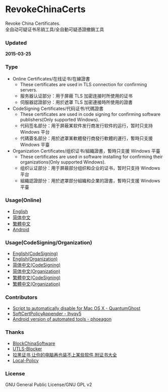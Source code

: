 ﻿RevokeChinaCerts
==============
Revoke China Certificates.<br />
全自动可疑证书吊销工具/全自動可疑憑證撤銷工具<br />

### Updated
**2015-03-25**

### Type
* Online Certificates/在线证书/在線證書
    * These certificates are used in TLS connection for confirming servers.
    * 服务器认证部分：用于屏蔽 TLS 加密连接时所使用的证书
    * 伺服器認證部分：用於遮罩 TLS 加密連接時所使用的證書
* CodeSigning Certificates/代码证书/代碼證書
    * These certificates are used in code signing for confirming software publishers(Only supported Windows).
    * 代码签名部分：用于屏蔽某软件发行商发行软件的运行，暂时只支持 Windows 平台
    * 代碼簽名部分：用於遮罩某軟體發行商發行軟體的運行，暫時只支援 Windows 平臺
* Organization Certificates/组织证书/組織證書，暫時只支援 Windows 平臺
    * These certificates are used in software installing for confirming their organizations(Only supported Windows).
    * 组织认证部分：用于屏蔽部分组织和企业的证书，暂时只支持 Windows 平台
    * 組織認證部分：用於遮罩部分組織和企業的證書，暫時只支援 Windows 平臺

### Usage(Online)
* [English](https://github.com/chengr28/RevokeChinaCerts/wiki/ReadMe_Online)
* [简体中文](https://github.com/chengr28/RevokeChinaCerts/wiki/ReadMe_Online(Chinese_Simplified))
* [繁體中文](https://github.com/chengr28/RevokeChinaCerts/wiki/ReadMe_Online(Chinese_Traditional))
* [Android](https://github.com/chengr28/RevokeChinaCerts/tree/master/Android)

### Usage(CodeSigning/Organization)
* [English(CodeSigning)](https://github.com/chengr28/RevokeChinaCerts/wiki/ReadMe_CodeSigning)
* [English(Organization)](https://github.com/chengr28/RevokeChinaCerts/wiki/ReadMe_Organization)
* [简体中文(CodeSigning)](https://github.com/chengr28/RevokeChinaCerts/wiki/ReadMe_CodeSigning(Chinese_Simplified))
* [简体中文(Organization)](https://github.com/chengr28/RevokeChinaCerts/wiki/ReadMe_Organization(Chinese_Simplified))
* [繁體中文(CodeSigning)](https://github.com/chengr28/RevokeChinaCerts/wiki/ReadMe_CodeSigning(Chinese_Traditional))
* [繁體中文(Organization)](https://github.com/chengr28/RevokeChinaCerts/wiki/ReadMe_Organization(Chinese_Traditional))

### Contributors
* [Script to automatically disable for Mac OS X - QuantumGhost](https://github.com/QuantumGhost/RevokeChinaCerts/tree/master/Mac)
* [SoftCertPolicyAppender - lhyqy5](https://github.com/lhyqy5/RevokeChinaCerts/tree/master/Windows/SoftCertPolicyAppender)
* [Android version of automated tools - phoeagon](https://github.com/phoeagon/RevokeChinaCerts/tree/master/Android)

### Thanks
* [BlockChinaSoftware](https://github.com/SCFWSE/BlockChinaSoftware)
* [UTLS-Blocker](https://github.com/SCFWSE/UTLS-Blocker)
* [拉黑证书 让你的电脑再也装不上某些软件 附证书大全](http://blog.eqoe.cn/posts/ban-digital-cert.html)
* [Local-Policy](https://bitbucket.org/MartinEden/local-policy/overview)

### License
GNU General Public License/GNU GPL v2
